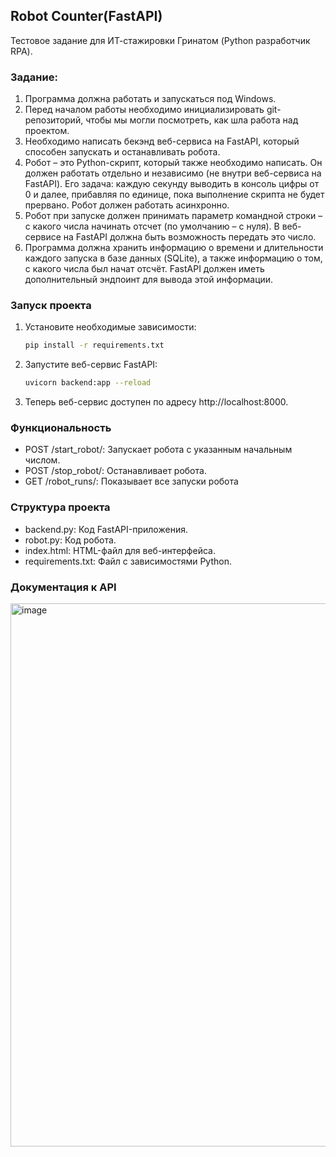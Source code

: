 ## Robot Counter(FastAPI)

Тестовое задание для ИТ-стажировки Гринатом (Python разработчик RPA).

### Задание:
1. Программа должна работать и запускаться под Windows.
2. Перед началом работы необходимо инициализировать git-репозиторий, чтобы мы могли посмотреть, как шла работа над проектом. 
3. Необходимо написать бекэнд веб-сервиса на FastAPI, который способен запускать и останавливать робота.
4. Робот – это Python-скрипт, который также необходимо написать. Он должен работать отдельно и независимо (не внутри веб-сервиса на FastAPI). Его задача: каждую секунду выводить в консоль цифры от 0 и далее, прибавляя по единице, пока выполнение скрипта не будет прервано. Робот должен работать асинхронно.
5. Робот при запуске должен принимать параметр командной строки – с какого числа начинать отсчет (по умолчанию – с нуля). В веб-сервисе на FastAPI должна быть возможность передать это число.
6. Программа должна хранить информацию о времени и длительности каждого запуска в базе данных (SQLite), а также информацию о том, с какого числа был начат отсчёт. FastAPI должен иметь дополнительный эндпоинт для вывода этой информации.


### Запуск проекта

1. Установите необходимые зависимости:
   ```bash
   pip install -r requirements.txt
2. Запустите веб-сервис FastAPI:
   ```bash
   uvicorn backend:app --reload
3. Теперь веб-сервис доступен по адресу http://localhost:8000.

### Функциональность
  * POST /start_robot/: Запускает робота с указанным начальным числом.
  * POST /stop_robot/: Останавливает робота.
  * GET /robot_runs/: Показывает все запуски робота

### Структура проекта
  * backend.py: Код FastAPI-приложения.
  * robot.py: Код робота.
  * index.html: HTML-файл для веб-интерфейса.
  * requirements.txt: Файл с зависимостями Python.

### Документация к API
<img width="869" alt="image" src="https://github.com/StasMars/robot/assets/89647026/03519beb-1e92-4b7f-a8c9-1d2a2b5dd659">
